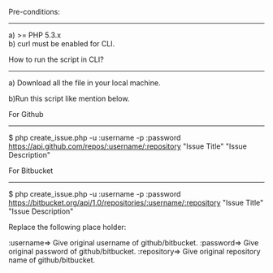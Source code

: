 Pre-conditions:
******************

a) >= PHP 5.3.x  
b) curl must be enabled for CLI.


How to run the script in CLI?
*******************************

a) Download all the file in your local machine.

b)Run this script like mention below.

For Github
***************

$ php create_issue.php -u :username -p :password https://api.github.com/repos/:username/:repository "Issue Title" "Issue Description"

For Bitbucket
***************

$ php create_issue.php -u :username -p :password https://bitbucket.org/api/1.0/repositories/:username/:repository "Issue Title" "Issue Description"


Replace the following place holder:

:username=> Give original username of github/bitbucket.
:password=> Give original password of github/bitbucket.
:repository=> Give original repository name of github/bitbucket.
